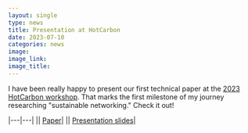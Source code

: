 ```yaml
---
layout: single
type: news
title: Presentation at HotCarbon
date: 2023-07-10
categories: news
image: 
image_link: 
image_title:
---
```


I have been really happy to present our first technical paper at the [2023 HotCarbon workshop](https://hotcarbon.org/2023/index.html). That marks the first milestone of my journey researching "sustainable networking." Check it out!

|---|---|
|<i class="fas fa-file"></i>| [Paper](https://doi.org/10.3929/ethz-b-000620742)|
|<i class="fas fa-desktop"></i>| [Presentation slides](https://doi.org/10.3929/ethz-b-000620744)|
<!-- |<i class="fab fa-youtube"></i>| [Tutorial recording (1h40)](https://youtu.be/KVA0MZszI-4)| -->
